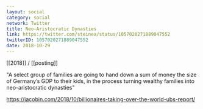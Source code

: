 ```yaml
---
layout: social
category: social
network: Twitter
title: Neo-Aristocratic Dynasties
link: https://twitter.com/steinea/status/1057020271889047552
twitterID: 1057020271889047552
date: 2018-10-29
---
```


[[2018]] / [[posting]]

"A select group of families are going to hand down a sum of money the size of Germany’s GDP to their kids, in the process turning wealthy families into neo-aristocratic dynasties"

<https://jacobin.com/2018/10/billionaires-taking-over-the-world-ubs-report/>
